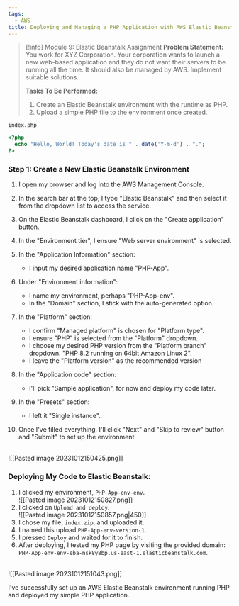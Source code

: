 ```yaml
---
tags:
  - AWS
title: Deploying and Managing a PHP Application with AWS Elastic Beanstalk
---
```

<!--
**Mini-Project: Deploying Web Applications with AWS Elastic Beanstalk!** In this hands-on project, I explored the capabilities of AWS Elastic Beanstalk for deploying and managing web applications. I created an Elastic Beanstalk environment configured for PHP, where I deployed a simple PHP application to demonstrate the service's ease of use and scalability. This project involved configuring various environment settings and understanding the automated deployment and scaling mechanisms of Elastic Beanstalk. It was a great exercise in learning how to quickly deploy web applications in a managed environment, streamlining the development process.
-->

> [!info] Module 9: Elastic Beanstalk Assignment
> **Problem Statement:** 
> You work for XYZ Corporation. Your corporation wants to launch a new web-based application and they do not want their servers to be running all the time. It should also be managed by AWS. Implement suitable solutions. 
> 
> **Tasks To Be Performed:** 
> 1. Create an Elastic Beanstalk environment with the runtime as PHP. 
> 2. Upload a simple PHP file to the environment once created.


`index.php` 
```php
<?php
  echo "Hello, World! Today's date is " . date('Y-m-d') . ".";
?>
```


### Step 1: Create a New Elastic Beanstalk Environment

1. I open my browser and log into the AWS Management Console.
2. In the search bar at the top, I type "Elastic Beanstalk" and then select it from the dropdown list to access the service.
3. On the Elastic Beanstalk dashboard, I click on the "Create application" button.

4. In the "Environment tier", I ensure "Web server environment" is selected.
    
5. In the "Application Information" section:
    - I input my desired application name "PHP-App".
      
6. Under "Environment information":
    - I name my environment, perhaps "PHP-App-env".
    - In the "Domain" section, I stick with the auto-generated option.
      
7. In the "Platform" section:
    - I confirm "Managed platform" is chosen for "Platform type".
    - I ensure "PHP" is selected from the "Platform" dropdown.
    - I choose my desired PHP version from the "Platform branch" dropdown. "PHP 8.2 running on 64bit Amazon Linux 2".
    - I leave the "Platform version" as the recommended version
      
8. In the "Application code" section:
    - I'll pick "Sample application", for now and deploy my code later.
    
9. In the "Presets" section:
    - I left it "Single instance".
      
10. Once I've filled everything, I'll click "Next" and "Skip to review" button and "Submit" to set up the environment.

<br>![[Pasted image 20231012150425.png]]

### Deploying My Code to Elastic Beanstalk:

1. I clicked my environment, `PHP-App-env-env`.
   <br>![[Pasted image 20231012150827.png]]
2. I clicked on `Upload and deploy`.
   <br>![[Pasted image 20231012150857.png|450]]
3. I chose my file, `index.zip`, and uploaded it.
4. I named this upload `PHP-App-env-version-1`.
5. I pressed `Deploy` and waited for it to finish.
6. After deploying, I tested my PHP page by visiting the provided domain: `PHP-App-env-env-eba-nsk8y8bp.us-east-1.elasticbeanstalk.com`.

<br>![[Pasted image 20231012151043.png]]

I've successfully set up an AWS Elastic Beanstalk environment running PHP and deployed my simple PHP application.


